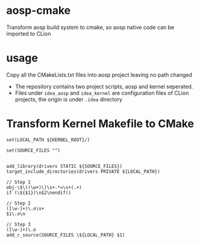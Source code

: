 # aosp-cmake
Transform aosp build system to cmake, so aosp native code can be imported to CLion

# usage
Copy all the CMakeLists.txt files into aosp project leaving no path changed

- The repository contains two project scripts, aosp and kernel seperated.
- Files under `idea_aosp` and `idea_kernel` are configuration files of CLion projects, the origin is under `.idea` directory

# Transform Kernel Makefile to CMake
```Template
set(LOCAL_PATH ${KERNEL_ROOT}/)

set(SOURCE_FILES "")


add_library(drivers STATIC ${SOURCE_FILES})
target_include_directories(drivers PRIVATE ${LOCAL_PATH})
```
```Regex
// Step 1
obj-\$\((\w+)\)\s+.*=\s+(.+)
if (\${$1})\n$2\nendif()

// Step 2
([\w-]+)\.o\s+
$1\.o\n

// Step 3
([\w-]+)\.o
add_c_source(SOURCE_FILES \${LOCAL_PATH} $1)

```
